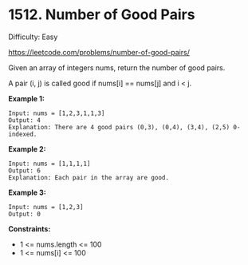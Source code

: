 # 1512. Number of Good Pairs

Difficulty: Easy

https://leetcode.com/problems/number-of-good-pairs/

Given an array of integers nums, return the number of good pairs.

A pair (i, j) is called good if nums[i] == nums[j] and i < j.

**Example 1:**
```
Input: nums = [1,2,3,1,1,3]
Output: 4
Explanation: There are 4 good pairs (0,3), (0,4), (3,4), (2,5) 0-indexed.
```

**Example 2:**
```
Input: nums = [1,1,1,1]
Output: 6
Explanation: Each pair in the array are good.
```

**Example 3:**
```
Input: nums = [1,2,3]
Output: 0
```

**Constraints:**

* 1 <= nums.length <= 100
* 1 <= nums[i] <= 100
